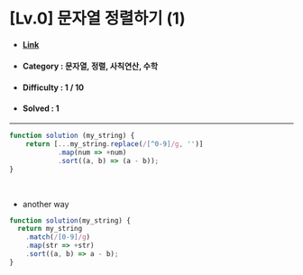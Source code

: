 # [Lv.0] 문자열 정렬하기 (1)  
* #### [Link](https://school.programmers.co.kr/learn/courses/30/lessons/120850)
* #### Category : 문자열, 정렬, 사칙연산, 수학
* #### Difficulty : 1 / 10  
* #### Solved : 1

<hr />

```js
function solution (my_string) {
    return [...my_string.replace(/[^0-9]/g, '')]
            .map(num => +num)
            .sort((a, b) => (a - b));
}
```

<br />

* another way
```js
function solution(my_string) {
  return my_string
    .match(/[0-9]/g)
    .map(str => +str)
    .sort((a, b) => a - b);
}
```